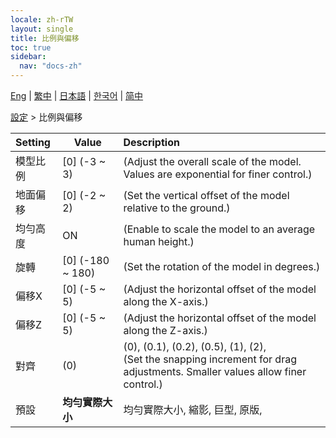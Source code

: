 ```yaml
---
locale: zh-rTW
layout: single
title: 比例與偏移
toc: true
sidebar:
  nav: "docs-zh"
---
```

[Eng](/dancexr/menu/2025.4/actor/scale_&_offset) | [繁中](/tw/dancexr/menu/2025.4/actor/scale_&_offset) | [日本語](/jp/dancexr/menu/2025.4/actor/scale_&_offset) | [한국어](/kr/dancexr/menu/2025.4/actor/scale_&_offset) | [简中](/zh/dancexr/menu/2025.4/actor/scale_&_offset)

[設定](../menu#設定) > 比例與偏移



| Setting | Value | Description |
| :--- | --- | :--- |
| 模型比例 | [0] (-3 ~ 3) | (Adjust the overall scale of the model. Values are exponential for finer control.)
| 地面偏移 | [0] (-2 ~ 2) | (Set the vertical offset of the model relative to the ground.)
| 均勻高度 | ON | (Enable to scale the model to an average human height.)
| 旋轉 | [0] (-180 ~ 180) | (Set the rotation of the model in degrees.)
| 偏移X | [0] (-5 ~ 5) | (Adjust the horizontal offset of the model along the X-axis.)
| 偏移Z | [0] (-5 ~ 5) | (Adjust the horizontal offset of the model along the Z-axis.)
| 對齊 | (0) | (0), (0.1), (0.2), (0.5), (1), (2), <br/>(Set the snapping increment for drag adjustments. Smaller values allow finer control.)
| 預設 | **均勻實際大小** | 均勻實際大小, 縮影, 巨型, 原版,  |
